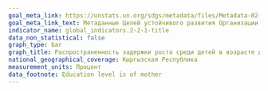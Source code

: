 ```yaml
---
goal_meta_link: https://unstats.un.org/sdgs/metadata/files/Metadata-02-02-01.pdf
goal_meta_link_text: Метаданные Целей устойчивого развития Организации Объединённых Нации (pdf 232kB)
indicator_name: global_indicators.2-2-1-title
data_non_statistical: false
graph_type: bar
graph_title: Распространенность задержки роста среди детей в возрасте до пяти лет
national_geographical_coverage: Кыргызская Республика
measurement_units: Процент
data_footnote: Education level is of mother
---
```

